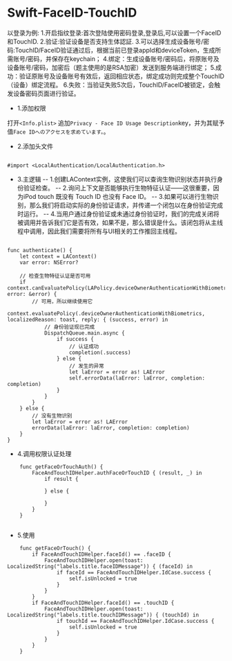 # Swift-FaceID-TouchID

以登录为例:
1.开启指纹登录:首次登陆使用密码登录,登录后,可以设置一个FaceID和TouchID.
2.验证:验证设备是否支持生体認証.
3.可以选择生成设备账号/密码:TouchID/FaceID验证通过后，根据当前已登录appId和deviceToken，生成所需账号/密码，并保存在keychain；
4.绑定：生成设备账号/密码后，将原账号及设备账号/密码，加密后（题主使用的是RSA加密）发送到服务端进行绑定；
5.成功：验证原账号及设备账号有效后，返回相应状态，绑定成功则完成整个TouchID（设备）绑定流程。
6.失败：当验证失败5次后，TouchID/FaceID被锁定，会触发设备密码页面进行验证。


- 1.添加权限

打开`<Info.plist>` 追加`Privacy - Face ID Usage Description`key，并为其赋予值`Face IDへのアクセスを求めています。`。

- 2.添加头文件

```

#import <LocalAuthentication/LocalAuthentication.h>

```

- 3.主逻辑
-- 1.创建LAContext实例，这使我们可以查询生物识别状态并执行身份验证检查。
-- 2.询问上下文是否能够执行生物特征认证——这很重要，因为iPod touch 既没有 Touch ID 也没有 Face ID。
-- 3.如果可以进行生物识别，那么我们将启动实际的身份验证请求，并传递一个闭包以在身份验证完成时运行。
-- 4.当用户通过身份验证或未通过身份验证时，我们的完成关闭将被调用并告诉我们它是否有效，如果不是，那么错误是什么。该闭包将从主线程中调用，因此我们需要将所有与UI相关的工作推回主线程。

```

func authenticate() {
    let context = LAContext()
    var error: NSError?

    // 检查生物特征认证是否可用
    if context.canEvaluatePolicy(LAPolicy.deviceOwnerAuthenticationWithBiometrics, error: &error) {
        // 可用，所以继续使用它
        context.evaluatePolicy(.deviceOwnerAuthenticationWithBiometrics, localizedReason: toast, reply: { (success, error) in
            // 身份验证现已完成
            DispatchQueue.main.async {
                if success {
                    // 认证成功
                    completion(.success)
                } else {
                    // 发生的异常
                    let laError = error as! LAError
                    self.errorData(laError: laError, completion: completion)
                }
            }
        }
    } else {
        // 没有生物识别
        let laError = error as! LAError
        errorData(laError: laError, completion: completion)
    }
}

```

- 4.调用权限认证处理

```
    func getFaceOrTouchAuth() {
        FaceAndTouchIDHelper.authFaceOrTouchID { (result, _) in
            if result {
                
            } else {
                
            }
        }
    }
  
```

- 5.使用

```        
    func getFaceOrTouch() {
        if FaceAndTouchIDHelper.faceId() == .faceID {
            FaceAndTouchIDHelper.open(toast: LocalizedString("labels.title.faceIDMessage")) { (faceId) in
                if faceId == FaceAndTouchIDHelper.IdCase.success {
                    self.isUnlocked = true
                }
            }
        }
        if FaceAndTouchIDHelper.faceId() == .touchID {
            FaceAndTouchIDHelper.open(toast: LocalizedString("labels.title.touchIDMessage")) { (touchId) in
                if touchId == FaceAndTouchIDHelper.IdCase.success {
                    self.isUnlocked = true
                }
            }
        }
    }

```
